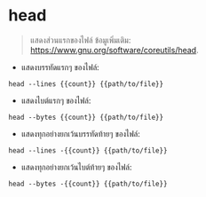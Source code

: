 # head

> แสดงส่วนแรกของไฟล์
> ข้อมูเพิ่มเติม: <https://www.gnu.org/software/coreutils/head>.

- แสดงบรรทัดแรกๆ ของไฟล์:

`head --lines {{count}} {{path/to/file}}`

- แสดงไบต์แรกๆ ของไฟล์:

`head --bytes {{count}} {{path/to/file}}`

- แสดงทุกอย่างยกเว้นบรรทัดท้ายๆ ของไฟล์:

`head --lines -{{count}} {{path/to/file}}`

- แสดงทุกอย่างยกเว้นไบต์ท้ายๆ ของไฟล์:

`head --bytes -{{count}} {{path/to/file}}`

